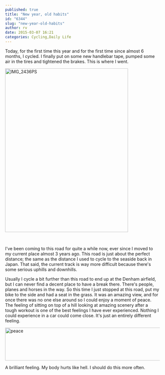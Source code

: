 ```yaml
---
published: true
title: "New year, old habits"
id: "6344"
slug: "new-year-old-habits"
author: rv
date: 2015-03-07 16:21
categories: Cycling,Daily Life
---
```

Today, for the first time this year and for the first time since almost 6 months, I cycled. I finally put on some new handlebar tape, pumped some air in the tires and tightened the brakes. This is where I went.

<a href="https://s3.amazonaws.com/cfwblog/uploads/2015/03/IMG_2436PS.jpg"><img class="aligncenter size-medium wp-image-6345" src="https://s3.amazonaws.com/cfwblog/uploads/2015/03/IMG_2436PS-400x533.jpg" alt="IMG_2436PS" width="400" height="533" /></a>

&nbsp;

I've been coming to this road for quite a while now, ever since I moved to my current place almost 3 years ago. This road is just about the perfect distance; the same as the distance I used to cycle to the seaside back in Japan. That said, the current track is way more difficult because there's some serious uphills and downhills.

Usually I cycle a bit further than this road to end up at the Denham airfield, but I can never find a decent place to have a break there. There's people, planes and horses in the way. So this time I just stopped at this road, put my bike to the side and had a seat in the grass. It was an amazing view, and for once there was no one else around so I could enjoy a moment of peace. The feeling of sitting on top of a hill looking at amazing scenery after a tough workout is one of the best feelings I have ever experienced. Nothing I could experience in a car could come close. It's just an entirely different feeling.

<a href="https://s3.amazonaws.com/cfwblog/uploads/2015/03/peace.jpg"><img class="aligncenter size-large wp-image-6346" src="https://s3.amazonaws.com/cfwblog/uploads/2015/03/peace-600x107.jpg" alt="peace" width="600" height="107" /></a>

A brilliant feeling. My body hurts like hell. I should do this more often.

&nbsp;